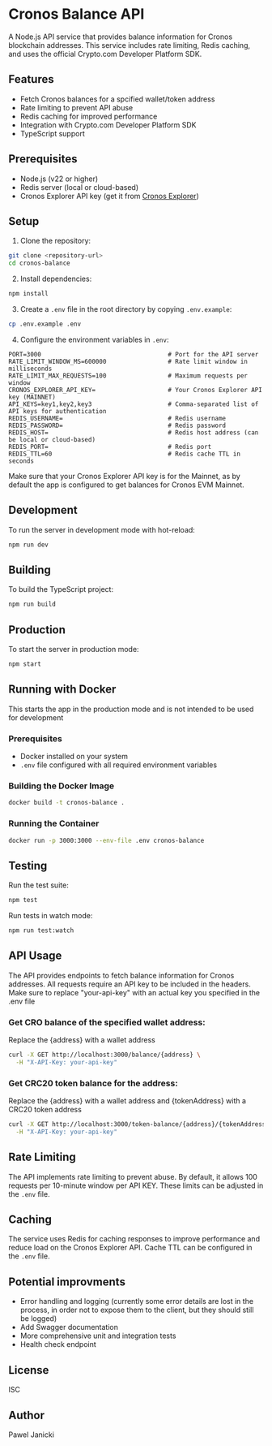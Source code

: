 # Cronos Balance API

A Node.js API service that provides balance information for Cronos blockchain addresses. This service includes rate limiting, Redis caching, and uses the official Crypto.com Developer Platform SDK.

## Features

- Fetch Cronos balances for a spcified wallet/token address
- Rate limiting to prevent API abuse
- Redis caching for improved performance
- Integration with Crypto.com Developer Platform SDK
- TypeScript support

## Prerequisites

- Node.js (v22 or higher)
- Redis server (local or cloud-based)
- Cronos Explorer API key (get it from [Cronos Explorer](https://explorer-api-doc.cronos.org/mainnet/))

## Setup

1. Clone the repository:

```bash
git clone <repository-url>
cd cronos-balance
```

2. Install dependencies:

```bash
npm install
```

3. Create a `.env` file in the root directory by copying `.env.example`:

```bash
cp .env.example .env
```

4. Configure the environment variables in `.env`:

```env
PORT=3000                                   # Port for the API server
RATE_LIMIT_WINDOW_MS=600000                 # Rate limit window in milliseconds
RATE_LIMIT_MAX_REQUESTS=100                 # Maximum requests per window
CRONOS_EXPLORER_API_KEY=                    # Your Cronos Explorer API key (MAINNET)
API_KEYS=key1,key2,key3                     # Comma-separated list of API keys for authentication
REDIS_USERNAME=                             # Redis username
REDIS_PASSWORD=                             # Redis password
REDIS_HOST=                                 # Redis host address (can be local or cloud-based)
REDIS_PORT=                                 # Redis port
REDIS_TTL=60                                # Redis cache TTL in seconds
```

Make sure that your Cronos Explorer API key is for the Mainnet, as by default the app is configured to get balances for Cronos EVM Mainnet.

## Development

To run the server in development mode with hot-reload:

```bash
npm run dev
```

## Building

To build the TypeScript project:

```bash
npm run build
```

## Production

To start the server in production mode:

```bash
npm start
```

## Running with Docker

This starts the app in the production mode and is not intended to be used for development

### Prerequisites

- Docker installed on your system
- `.env` file configured with all required environment variables

### Building the Docker Image

```bash
docker build -t cronos-balance .
```

### Running the Container

```bash
docker run -p 3000:3000 --env-file .env cronos-balance
```

## Testing

Run the test suite:

```bash
npm test
```

Run tests in watch mode:

```bash
npm run test:watch
```

## API Usage

The API provides endpoints to fetch balance information for Cronos addresses. All requests require an API key to be included in the headers. Make sure to replace "your-api-key" with an actual key you specified in the .env file

### Get CRO balance of the specified wallet address:

Replace the {address} with a wallet address

```bash
curl -X GET http://localhost:3000/balance/{address} \
  -H "X-API-Key: your-api-key"
```

### Get CRC20 token balance for the address:

Replace the {address} with a wallet address and {tokenAddress} with a CRC20 token address

```bash
curl -X GET http://localhost:3000/token-balance/{address}/{tokenAddress} \
  -H "X-API-Key: your-api-key"
```

## Rate Limiting

The API implements rate limiting to prevent abuse. By default, it allows 100 requests per 10-minute window per API KEY. These limits can be adjusted in the `.env` file.

## Caching

The service uses Redis for caching responses to improve performance and reduce load on the Cronos Explorer API. Cache TTL can be configured in the `.env` file.

## Potential improvments

- Error handling and logging (currently some error details are lost in the process, in order not to expose them to the client, but they should still be logged)
- Add Swagger documentation
- More comprehensive unit and integration tests
- Health check endpoint

## License

ISC

## Author

Pawel Janicki
